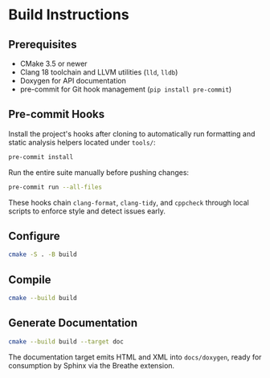 # Build Instructions

## Prerequisites
- CMake 3.5 or newer
- Clang 18 toolchain and LLVM utilities (`lld`, `lldb`)
- Doxygen for API documentation
- pre-commit for Git hook management (`pip install pre-commit`)

## Pre-commit Hooks
Install the project's hooks after cloning to automatically run formatting and
static analysis helpers located under `tools/`:

```bash
pre-commit install
```

Run the entire suite manually before pushing changes:

```bash
pre-commit run --all-files
```

These hooks chain `clang-format`, `clang-tidy`, and `cppcheck` through local
scripts to enforce style and detect issues early.

## Configure
```bash
cmake -S . -B build
```

## Compile
```bash
cmake --build build
```

## Generate Documentation
```bash
cmake --build build --target doc
```

The documentation target emits HTML and XML into `docs/doxygen`,
ready for consumption by Sphinx via the Breathe extension.

